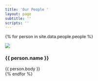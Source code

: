 ```yaml
---
title: 'Our People '
layout: page
subtitle: ''
scripts: ''
---
```


{% for person in site.data.people.people %}
<div class="person">
  <img class="person--image" src="{{ person.image }}">
  <div class="person--text">
    <h3 class="person--name">{{ person.name }}</h3>
    {{ person.body }}
  </div>
</div>
{% endfor %}